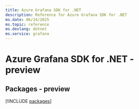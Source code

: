 ```yaml
---
title: Azure Grafana SDK for .NET
description: Reference for Azure Grafana SDK for .NET
ms.date: 06/24/2025
ms.topic: reference
ms.devlang: dotnet
ms.service: grafana
---
```

# Azure Grafana SDK for .NET - preview
## Packages - preview
[!INCLUDE [packages](grafana-index.md)]